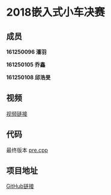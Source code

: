 # 2018嵌入式小车决赛
## 成员
**161250096 潘羽**

**161250105 乔鑫**

**161250108 邱浩旻**

## 视频
[视频链接](final.mp4)

## 代码
最终版本 [pre.cpp](final_test/pre.cpp)

## 项目地址
[GitHub链接](https://github.com/VeteranDriver-NJU/Crazy-Racing-Car)